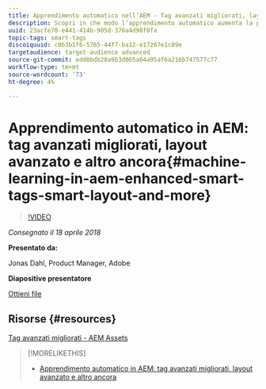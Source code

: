 ```yaml
---
title: Apprendimento automatico nell’AEM - Tag avanzati migliorati, layout avanzato e altro ancora
description: Scopri in che modo l’apprendimento automatico aumenta la produttività e sblocca nuovi casi d’uso nella versione 6.4 di Experience Manager
uuid: 23acfe70-e441-414b-905d-376a4d98f0fa
topic-tags: smart-tags
discoiquuid: c0b3b1f6-5765-44f7-ba12-e17267e1c89e
targetaudience: target-audience advanced
source-git-commit: edd0bdb28a9b3d065a64a95af6a216b747577c77
workflow-type: tm+mt
source-wordcount: '73'
ht-degree: 4%

---
```


# Apprendimento automatico in AEM: tag avanzati migliorati, layout avanzato e altro ancora{#machine-learning-in-aem-enhanced-smart-tags-smart-layout-and-more}

>[!VIDEO](https://video.tv.adobe.com/v/22255/?quality=9)

*Consegnato il 18 aprile 2018*

**Presentato da:**

Jonas Dahl, Product Manager, Adobe

**Diapositive presentatore**

[Ottieni file](assets/aem+gems+ml+and+ai+in+aem+4+17+18.pdf)

## Risorse {#resources}

[Tag avanzati migliorati - AEM Assets](https://helpx.adobe.com/experience-manager/6-4/assets/using/enhanced-smart-tags.html)

<!--
[Get back to the Overview](https://helpx.adobe.com/experience-manager/kt/eseminars/gems/aem-index.html)
-->

>[!MORELIKETHIS]
>
>* [Apprendimento automatico in AEM: tag avanzati migliorati, layout avanzato e altro ancora](aem-machine-learning.md)

